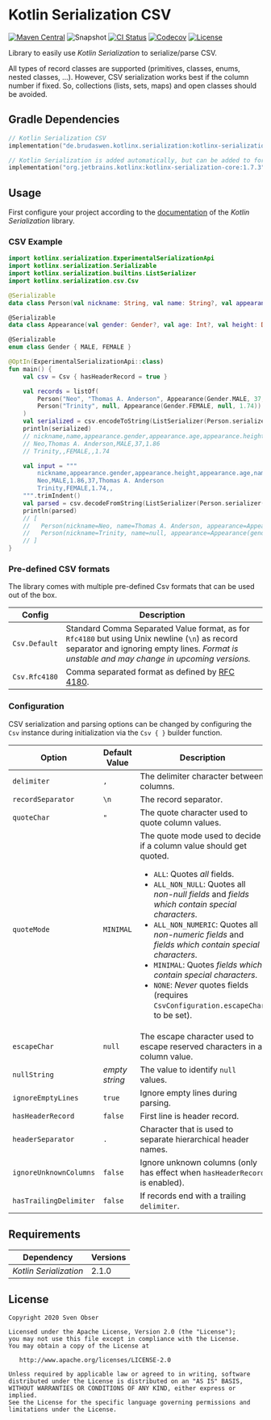 # Kotlin Serialization CSV

[![Maven Central](https://img.shields.io/maven-central/v/de.brudaswen.kotlinx.serialization/kotlinx-serialization-csv?style=flat-square)](https://search.maven.org/artifact/de.brudaswen.kotlinx.serialization/kotlinx-serialization-csv)
![Snapshot](https://img.shields.io/nexus/s/de.brudaswen.kotlinx.serialization/kotlinx-serialization-csv?label=snapshot&server=https%3A%2F%2Foss.sonatype.org&style=flat-square)
[![CI Status](https://img.shields.io/github/workflow/status/brudaswen/kotlinx-serialization-csv/ci-main.yml?style=flat-square)](https://github.com/brudaswen/kotlinx-serialization-csv/actions/workflows/ci-main.yml)
[![Codecov](https://img.shields.io/codecov/c/github/brudaswen/kotlinx-serialization-csv?style=flat-square)](https://codecov.io/gh/brudaswen/kotlinx-serialization-csv)
[![License](https://img.shields.io/github/license/brudaswen/kotlinx-serialization-csv?style=flat-square)](https://www.apache.org/licenses/LICENSE-2.0)

Library to easily use *Kotlin Serialization* to serialize/parse CSV.

All types of record classes are supported (primitives, classes, enums, nested classes, ...).
However, CSV serialization works best if the column number if fixed. So, collections (lists, sets, maps) and
open classes should be avoided.

## Gradle Dependencies

```kotlin
// Kotlin Serialization CSV
implementation("de.brudaswen.kotlinx.serialization:kotlinx-serialization-csv:2.1.0")

// Kotlin Serialization is added automatically, but can be added to force a specific version
implementation("org.jetbrains.kotlinx:kotlinx-serialization-core:1.7.3")
```

## Usage

First configure your project according to the
[documentation](https://github.com/Kotlin/kotlinx.serialization#setup)
of the *Kotlin Serialization* library.

### CSV Example

```kotlin
import kotlinx.serialization.ExperimentalSerializationApi
import kotlinx.serialization.Serializable
import kotlinx.serialization.builtins.ListSerializer
import kotlinx.serialization.csv.Csv

@Serializable
data class Person(val nickname: String, val name: String?, val appearance: Appearance)

@Serializable
data class Appearance(val gender: Gender?, val age: Int?, val height: Double?)

@Serializable
enum class Gender { MALE, FEMALE }

@OptIn(ExperimentalSerializationApi::class)
fun main() {
    val csv = Csv { hasHeaderRecord = true }

    val records = listOf(
        Person("Neo", "Thomas A. Anderson", Appearance(Gender.MALE, 37, 1.86)),
        Person("Trinity", null, Appearance(Gender.FEMALE, null, 1.74))
    )
    val serialized = csv.encodeToString(ListSerializer(Person.serializer()), records)
    println(serialized)
    // nickname,name,appearance.gender,appearance.age,appearance.height
    // Neo,Thomas A. Anderson,MALE,37,1.86
    // Trinity,,FEMALE,,1.74

    val input = """
        nickname,appearance.gender,appearance.height,appearance.age,name
        Neo,MALE,1.86,37,Thomas A. Anderson
        Trinity,FEMALE,1.74,,
    """.trimIndent()
    val parsed = csv.decodeFromString(ListSerializer(Person.serializer()), input)
    println(parsed)
    // [
    //   Person(nickname=Neo, name=Thomas A. Anderson, appearance=Appearance(gender=MALE, age=37, height=1.86)),
    //   Person(nickname=Trinity, name=null, appearance=Appearance(gender=FEMALE, age=null, height=1.74))
    // ]
}
```

### Pre-defined CSV formats

The library comes with multiple pre-defined Csv formats that can be used out of the box.

| Config        | Description                                                                                                                                                                                   |
|---------------|-----------------------------------------------------------------------------------------------------------------------------------------------------------------------------------------------|
| `Csv.Default` | Standard Comma Separated Value format, as for `Rfc4180` but using Unix newline (`\n`) as record separator and ignoring empty lines. *Format is unstable and may change in upcoming versions.* |
| `Csv.Rfc4180` | Comma separated format as defined by [RFC 4180](http://tools.ietf.org/html/rfc4180).                                                                                                          |

### Configuration

CSV serialization and parsing options can be changed by configuring the `Csv` instance during
initialization via the `Csv { }` builder function.

| Option                 | Default Value  | Description                                                                                                                                                                                                                                                                                                                                                                                                                                                                                  |
|------------------------|----------------|----------------------------------------------------------------------------------------------------------------------------------------------------------------------------------------------------------------------------------------------------------------------------------------------------------------------------------------------------------------------------------------------------------------------------------------------------------------------------------------------|
| `delimiter`            | `,`            | The delimiter character between columns.                                                                                                                                                                                                                                                                                                                                                                                                                                                     |
| `recordSeparator`      | `\n`           | The record separator.                                                                                                                                                                                                                                                                                                                                                                                                                                                                        |
| `quoteChar`            | `"`            | The quote character used to quote column values.                                                                                                                                                                                                                                                                                                                                                                                                                                             |
| `quoteMode`            | `MINIMAL`      | The quote mode used to decide if a column value should get quoted.<ul><li>`ALL`: Quotes *all* fields.</li><li>`ALL_NON_NULL`: Quotes all *non-null fields* and *fields which contain special characters*.</li><li>`ALL_NON_NUMERIC`: Quotes all *non-numeric fields* and *fields which contain special characters*.</li><li>`MINIMAL`: Quotes *fields which contain special characters*.</li><li>`NONE`: *Never* quotes fields (requires `CsvConfiguration.escapeChar` to be set).</li></ul> |
| `escapeChar`           | `null`         | The escape character used to escape reserved characters in a column value.                                                                                                                                                                                                                                                                                                                                                                                                                   |
| `nullString`           | *empty string* | The value to identify `null` values.                                                                                                                                                                                                                                                                                                                                                                                                                                                         |
| `ignoreEmptyLines`     | `true`         | Ignore empty lines during parsing.                                                                                                                                                                                                                                                                                                                                                                                                                                                           |
| `hasHeaderRecord`      | `false`        | First line is header record.                                                                                                                                                                                                                                                                                                                                                                                                                                                                 |
| `headerSeparator`      | `.`            | Character that is used to separate hierarchical header names.                                                                                                                                                                                                                                                                                                                                                                                                                                |
| `ignoreUnknownColumns` | `false`        | Ignore unknown columns (only has effect when `hasHeaderRecord` is enabled).                                                                                                                                                                                                                                                                                                                                                                                                                  |
| `hasTrailingDelimiter` | `false`        | If records end with a trailing `delimiter`.                                                                                                                                                                                                                                                                                                                                                                                                                                                  |

## Requirements

| Dependency             | Versions |
|------------------------|----------|
| *Kotlin Serialization* | 2.1.0    |

## License

```
Copyright 2020 Sven Obser

Licensed under the Apache License, Version 2.0 (the "License");
you may not use this file except in compliance with the License.
You may obtain a copy of the License at

   http://www.apache.org/licenses/LICENSE-2.0

Unless required by applicable law or agreed to in writing, software
distributed under the License is distributed on an "AS IS" BASIS,
WITHOUT WARRANTIES OR CONDITIONS OF ANY KIND, either express or implied.
See the License for the specific language governing permissions and
limitations under the License.
```
